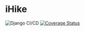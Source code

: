 # iHike 

![Django CI/CD](https://github.com/UltimateBoss80/iHike/actions/workflows/iHikeDjango.yml/badge.svg)
[![Coverage Status](https://coveralls.io/repos/github/UltimateBoss80/iHike/badge.svg?branch=main)](https://coveralls.io/github/UltimateBoss80/iHike?branch=main)
